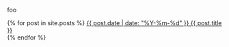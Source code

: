 foo


{% for post in site.posts %}
  <a href="{{ post.url }}"> {{ post.date | date: "%Y-%m-%d" }} {{ post.title }} </a>
    <br>
{% endfor %}